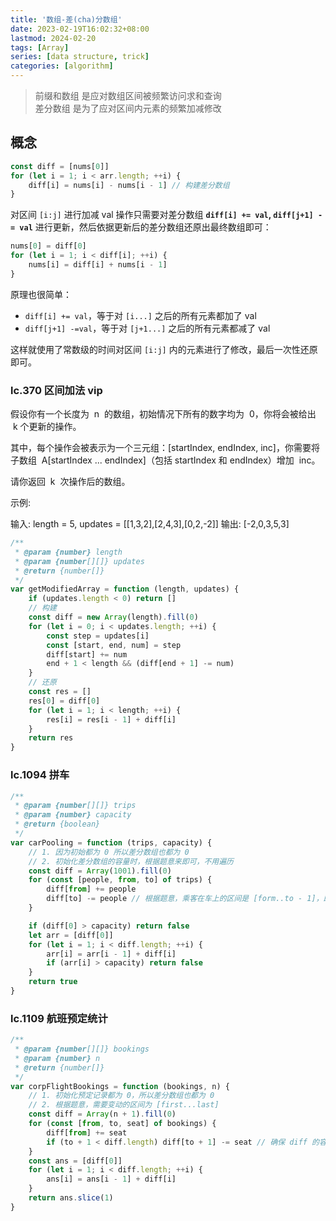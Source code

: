 ```yaml
---
title: '数组-差(cha)分数组'
date: 2023-02-19T16:02:32+08:00
lastmod: 2024-02-20
tags: [Array]
series: [data structure, trick]
categories: [algorithm]
---
```


> 前缀和数组 是应对数组区间被频繁访问求和查询  
> 差分数组 是为了应对区间内元素的频繁加减修改

## 概念

```js
const diff = [nums[0]]
for (let i = 1; i < arr.length; ++i) {
    diff[i] = nums[i] - nums[i - 1] // 构建差分数组
}
```

对区间 `[i:j]` 进行加减 val 操作只需要对差分数组 **`diff[i] += val`, `diff[j+1] -= val`** 进行更新，然后依据更新后的差分数组还原出最终数组即可：

```js
nums[0] = diff[0]
for (let i = 1; i < diff[i]; ++i) {
    nums[i] = diff[i] + nums[i - 1]
}
```

原理也很简单：

-   `diff[i] += val`，等于对 `[i...]` 之后的所有元素都加了 val
-   `diff[j+1] -=val`，等于对 `[j+1...]` 之后的所有元素都减了 val

这样就使用了常数级的时间对区间 `[i:j]` 内的元素进行了修改，最后一次性还原即可。

### lc.370 区间加法 vip

假设你有一个长度为  n  的数组，初始情况下所有的数字均为  0，你将会被给出  k​​​​​​​ 个更新的操作。

其中，每个操作会被表示为一个三元组：[startIndex, endIndex, inc]，你需要将子数组  A[startIndex ... endIndex]（包括 startIndex 和 endIndex）增加  inc。

请你返回  k  次操作后的数组。

示例:

输入: length = 5, updates = [[1,3,2],[2,4,3],[0,2,-2]]
输出: [-2,0,3,5,3]

```js
/**
 * @param {number} length
 * @param {number[][]} updates
 * @return {number[]}
 */
var getModifiedArray = function (length, updates) {
    if (updates.length < 0) return []
    // 构建
    const diff = new Array(length).fill(0)
    for (let i = 0; i < updates.length; ++i) {
        const step = updates[i]
        const [start, end, num] = step
        diff[start] += num
        end + 1 < length && (diff[end + 1] -= num)
    }
    // 还原
    const res = []
    res[0] = diff[0]
    for (let i = 1; i < length; ++i) {
        res[i] = res[i - 1] + diff[i]
    }
    return res
}
```

### lc.1094 拼车

```js
/**
 * @param {number[][]} trips
 * @param {number} capacity
 * @return {boolean}
 */
var carPooling = function (trips, capacity) {
    // 1. 因为初始都为 0 所以差分数组也都为 0
    // 2. 初始化差分数组的容量时，根据题意来即可，不用遍历
    const diff = Array(1001).fill(0)
    for (const [people, from, to] of trips) {
        diff[from] += people
        diff[to] -= people // 根据题意，乘客在车上的区间是 [form..to - 1]，即需要变动的区间
    }

    if (diff[0] > capacity) return false
    let arr = [diff[0]]
    for (let i = 1; i < diff.length; ++i) {
        arr[i] = arr[i - 1] + diff[i]
        if (arr[i] > capacity) return false
    }
    return true
}
```

### lc.1109 航班预定统计

```js
/**
 * @param {number[][]} bookings
 * @param {number} n
 * @return {number[]}
 */
var corpFlightBookings = function (bookings, n) {
    // 1. 初始化预定记录都为 0，所以差分数组也都为 0
    // 2. 根据题意，需要变动的区间为 [first...last]
    const diff = Array(n + 1).fill(0)
    for (const [from, to, seat] of bookings) {
        diff[from] += seat
        if (to + 1 < diff.length) diff[to + 1] -= seat // 确保 diff 的容量大小 不要越界影响后续还原时的计算
    }
    const ans = [diff[0]]
    for (let i = 1; i < diff.length; ++i) {
        ans[i] = ans[i - 1] + diff[i]
    }
    return ans.slice(1)
}
```
